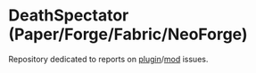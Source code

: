 # DeathSpectator (Paper/Forge/Fabric/NeoForge)
Repository dedicated to reports on [plugin](https://modrinth.com/plugin/deathspectator)/[mod](https://modrinth.com/mod/deathspectatormod) issues.
